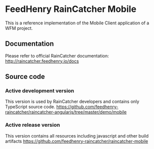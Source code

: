 # FeedHenry RainCatcher Mobile

This is a reference implementation of the Mobile Client application of a WFM project.

## Documentation

Please refer to official RainCatcher documentation:
http://raincatcher.feedhenry.io/docs

## Source code

### Active development version

This version is used by RainCatcher developers and contains only TypeScript source code.
https://github.com/feedhenry-raincatcher/raincatcher-angularjs/tree/master/demo/mobile

### Active release version

This version contains all resources including javascript and other build artifacts
https://github.com/feedhenry-raincatcher/raincatcher-mobile
